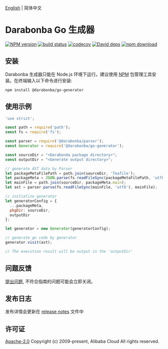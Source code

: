 [English](/README.md) | 简体中文

# Darabonba Go 生成器

[![NPM version][npm-image]][npm-url]
[![build status][travis-image]][travis-url]
[![codecov][cov-image]][cov-url]
[![David deps][david-image]][david-url]
[![npm download][download-image]][download-url]

[npm-image]: https://img.shields.io/npm/v/@darabonba/go-generator.svg?style=flat-square
[npm-url]: https://npmjs.org/package/@darabonba/go-generator
[travis-image]: https://img.shields.io/travis/aliyun/darabonba-go-generator.svg?style=flat-square
[travis-url]: https://travis-ci.org/aliyun/darabonba-go-generator
[cov-image]: https://codecov.io/gh/aliyun/darabonba-go-generator/branch/master/graph/badge.svg
[cov-url]: https://codecov.io/gh/aliyun/darabonba-go-generator
[david-image]: https://img.shields.io/david/aliyun/darabonba-go-generator.svg?style=flat-square
[david-url]: https://david-dm.org/aliyun/darabonba-go-generator
[download-image]: https://img.shields.io/npm/dm/@darabonba/go-generator.svg?style=flat-square
[download-url]: https://npmjs.org/package/@darabonba/go-generator

## 安装

Darabonba 生成器只能在 Node.js 环境下运行。建议使用 [NPM](https://www.npmjs.com/) 包管理工具安装。在终端输入以下命令进行安装:

```shell
npm install @darabonba/go-generator
```

## 使用示例

```js
'use strict';

const path = require('path');
const fs = require('fs');

const parser = require('@darabonba/parser');
const Generator = require('@darabonba/go-generator');

const sourceDir = "<Darabonda package directory>";
const outputDir = "<Generate output directory>";

// generate AST data by Parser
let packageMetaFilePath = path.join(sourceDir, 'Teafile');
let packageMeta = JSON.parse(fs.readFileSync(packageMetaFilePath, 'utf8'));
let mainFile = path.join(sourceDir, packageMeta.main);
let ast = parser.parse(fs.readFileSync(mainFile, 'utf8'), mainFile);

// initialize generator
let generatorConfig = {
  ...packageMeta,
  pkgDir: sourceDir,
  outputDir
};

let generator = new Generator(generatorConfig);

// generate go code by generator
generator.visit(ast);

// The execution result will be output in the 'outputDir'
```

## 问题反馈

[提出问题](https://github.com/aliyun/darabonba-go-generator/issues/new/choose), 不符合指南的问题可能会立即关闭。

## 发布日志

发布详情会更新在 [release notes](/CHANGELOG.md) 文件中

## 许可证

[Apache-2.0](/LICENSE)
Copyright (c) 2009-present, Alibaba Cloud All rights reserved.